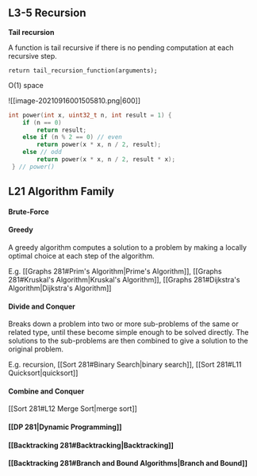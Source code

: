 ## L3-5 Recursion

**Tail recursion**

A function is tail recursive if there is no pending computation at each recursive step.

`return tail_recursion_function(arguments);`

O(1) space

![[image-20210916001505810.png|600]]

```c++
int power(int x, uint32_t n, int result = 1) {
    if (n == 0)
        return result;
    else if (n % 2 == 0) // even
        return power(x * x, n / 2, result);
 	else // odd
 		return power(x * x, n / 2, result * x);
 } // power()
```



## L21 Algorithm Family

#### Brute-Force

#### Greedy

A greedy algorithm computes a solution to a problem by making a locally optimal choice at each step of the algorithm.

E.g. [[Graphs 281#Prim's Algorithm|Prime's Algorithm]], [[Graphs 281#Kruskal's Algorithm|Kruskal's Algorithm]], [[Graphs 281#Dijkstra's Algorithm|Dijkstra's Algorithm]]

#### Divide and Conquer

Breaks down a problem into two or more sub-problems of the same or related type, until these become simple enough to be solved directly. The solutions to the sub-problems are then combined to give a solution to the original problem.

E.g. recursion, [[Sort 281#Binary Search|binary search]], [[Sort 281#L11 Quicksort|quicksort]]

#### Combine and Conquer

[[Sort 281#L12 Merge Sort|merge sort]]

#### [[DP 281|Dynamic Programming]]

#### [[Backtracking 281#Backtracking|Backtracking]]

#### [[Backtracking 281#Branch and Bound Algorithms|Branch and Bound]]
